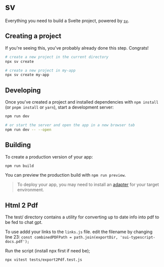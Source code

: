 # sv

Everything you need to build a Svelte project, powered by [`sv`](https://github.com/sveltejs/cli).

## Creating a project

If you're seeing this, you've probably already done this step. Congrats!

```bash
# create a new project in the current directory
npx sv create

# create a new project in my-app
npx sv create my-app
```

## Developing

Once you've created a project and installed dependencies with `npm install` (or `pnpm install` or `yarn`), start a development server:

```bash
npm run dev

# or start the server and open the app in a new browser tab
npm run dev -- --open
```

## Building

To create a production version of your app:

```bash
npm run build
```

You can preview the production build with `npm run preview`.

> To deploy your app, you may need to install an [adapter](https://svelte.dev/docs/kit/adapters) for your target environment.

## Html 2 Pdf

The test/ directory contains a utility for converting up to date info into pdf to be fed to chat gpt.

To use addd your links to the `links.js` file. edit the filename by changing line 23: `const combinedPDFPath = path.join(exportDir, 'sui-typescript-docs.pdf');`

Run the script (install npx first if need be);

```sh
npx vitest tests/export2Pdf.test.js
```
